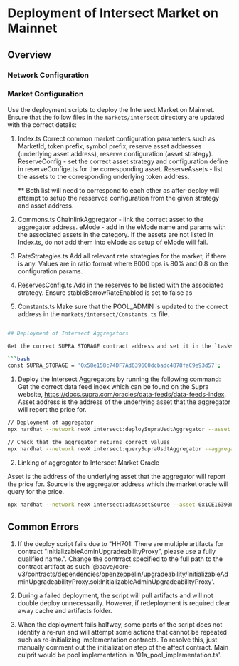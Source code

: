 # Deployment of Intersect Market on Mainnet

## Overview

### Network Configuration

### Market Configuration

Use the deployment scripts to deploy the Intersect Market on Mainnet.
Ensure that the follow files in the `markets/intersect` directory are updated with the correct details:

1. Index.ts
   Correct common market configuration parameters such as MarketId, token prefix, symbol prefix, reserve asset addresses (underlying asset address), reserve configuration (asset strategy).
   ReserveConfig - set the correct asset strategy and configuration define in reserveConfige.ts for the corresponding asset.
   ReserveAssets - list the assets to the corresponding underlying token address.

   \*\* Both list will need to correspond to each other as after-deploy will attempt to setup the resservce configuration from the given strategy and asset address.

2. Commons.ts
   ChainlinkAggregator - link the correct asset to the aggregator address.
   eMode - add in the eMode name and params with the associated assets in the category. If the assets are not listed in Index.ts, do not add them into eMode as setup of eMode will fail.

3. RateStrategies.ts
   Add all relevant rate strategies for the market, if there is any.
   Values are in ratio format where 8000 bps is 80% and 0.8 on the configuration params.

4. ReservesConfig.ts
   Add in the reserves to be listed with the associated strategy.
   Ensure stableBorrowRateEnabled is set to false as

5. Constants.ts
   Make sure that the POOL_ADMIN is updated to the correct address in the `markets/intersect/Constants.ts` file.

````bash

## Deployment of Intersect Aggregators

Get the correct SUPRA STORAGE contract address and set it in the `tasks/intersect/marketOracle.ts` file.

```bash
const SUPRA_STORAGE = '0x58e158c74DF7Ad6396C0dcbadc4878faC9e93d57';
````

1. Deploy the Intersect Aggregators by running the following command:
   Get the correct data feed index which can be found on the Supra website, https://docs.supra.com/oracles/data-feeds/data-feeds-index.
   Asset address is the address of the underlying asset that the aggregator will report the price for.

```bash
// Deployment of aggregator
npx hardhat --network neoX intersect:deploySupraUsdtAggregator --asset 0xdE41591ED1f8ED1484aC2CD8ca0876428de60EfF --index 260 --pair 'wGAS10_USDT'

// Check that the aggregator returns correct values
npx hardhat --network neoX intersect:querySupraUsdtAggregator --aggregator 0x6165353FC873328316d5299b86E855B74FD83389
```

2. Linking of aggregator to Intersect Market Oracle

Asset is the address of the underlying asset that the aggregator will report the price for.
Source is the aggregator address which the market oracle will query for the price.

```bash
npx hardhat --network neoX intersect:addAssetSource --asset 0x1CE16390FD09040486221e912B87551E4e44Ab17 --source 0xD8b3379fF7DE5d874134783870eC9cdc0820D711;
```

## Common Errors

1. If the deploy script fails due to "HH701: There are multiple artifacts for contract "InitializableAdminUpgradeabilityProxy", please use a fully qualified name.". Change the contrract specified to the full path to the contract artifact as such '@aave/core-v3/contracts/dependencies/openzeppelin/upgradeability/InitializableAdminUpgradeabilityProxy.sol:InitializableAdminUpgradeabilityProxy'.

2. During a failed deployment, the script will pull artifacts and will not double deploy unnecessarily. However, if redeployment is required clear away cache and artifacts folder.

3. When the deployment fails halfway, some parts of the script does not identify a re-run and will attempt some actions that cannot be repeated such as re-initializing implementation contracts. To resolve this, just manually comment out the initialization step of the affect contract. Main culprit would be pool implementation in '01a_pool_implementation.ts'.
